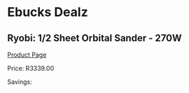 
# Ebucks Dealz
## Ryobi: 1/2 Sheet Orbital Sander - 270W
[Product Page](https://www.ebucks.com/web/shop/productSelected.do?prodId=335446087&catId=336131693)

Price: R3339.00

Savings: 


	